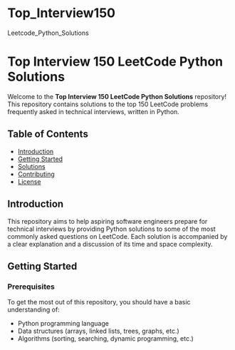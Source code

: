# Top_Interview150
Leetcode_Python_Solutions
# Top Interview 150 LeetCode Python Solutions

Welcome to the **Top Interview 150 LeetCode Python Solutions** repository! This repository contains solutions to the top 150 LeetCode problems frequently asked in technical interviews, written in Python.

## Table of Contents

- [Introduction](#introduction)
- [Getting Started](#getting-started)
- [Solutions](#solutions)
- [Contributing](#contributing)
- [License](#license)

## Introduction

This repository aims to help aspiring software engineers prepare for technical interviews by providing Python solutions to some of the most commonly asked questions on LeetCode. Each solution is accompanied by a clear explanation and a discussion of its time and space complexity.

## Getting Started

### Prerequisites

To get the most out of this repository, you should have a basic understanding of:

- Python programming language
- Data structures (arrays, linked lists, trees, graphs, etc.)
- Algorithms (sorting, searching, dynamic programming, etc.)
